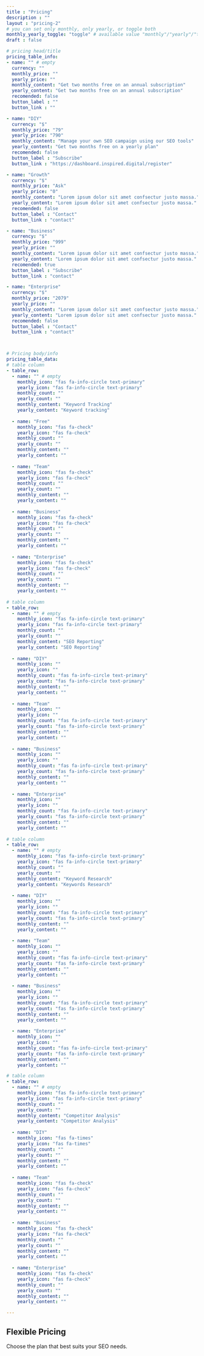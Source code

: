 ```yaml
---
title : "Pricing"
description : ""
layout : "pricing-2"
# you can set only monthly, only yearly, or toggle both
monthly_yearly_toggle: "toggle" # available value "monthly"/"yearly"/"toggle"
draft : false

# pricing head/title
pricing_table_info:
- name: "" # empty
  currency: ""
  monthly_price: ""
  yearly_price: ""
  monthly_content: "Get two months free on an annual subscription"
  yearly_content: "Get two months free on an annual subscription"
  recomended: false
  button_label : ""
  button_link : ""

- name: "DIY"
  currency: "$"
  monthly_price: "79"
  yearly_price: "790"
  monthly_content: "Manage your own SEO campaign using our SEO tools"
  yearly_content: "Get two months free on a yearly plan"
  recomended: false
  button_label : "Subscribe"
  button_link : "https://dashboard.inspired.digital/register"

- name: "Growth"
  currency: "$"
  monthly_price: "Ask"
  yearly_price: "0"
  monthly_content: "Lorem ipsum dolor sit amet confsectur justo massa."
  yearly_content: "Lorem ipsum dolor sit amet confsectur justo massa."
  recomended: false
  button_label : "Contact"
  button_link : "contact"

- name: "Business"
  currency: "$"
  monthly_price: "999"
  yearly_price: ""
  monthly_content: "Lorem ipsum dolor sit amet confsectur justo massa."
  yearly_content: "Lorem ipsum dolor sit amet confsectur justo massa."
  recomended: true
  button_label : "Subscribe"
  button_link : "contact"

- name: "Enterprise"
  currency: "$"
  monthly_price: "2079"
  yearly_price: ""
  monthly_content: "Lorem ipsum dolor sit amet confsectur justo massa."
  yearly_content: "Lorem ipsum dolor sit amet confsectur justo massa."
  recomended: false
  button_label : "Contact"
  button_link : "contact"



# Pricing body/info
pricing_table_data:
# table column
- table_row:
  - name: "" # empty
    monthly_icon: "fas fa-info-circle text-primary"
    yearly_icon: "fas fa-info-circle text-primary"
    monthly_count: ""
    yearly_count: ""
    monthly_content: "Keyword Tracking"
    yearly_content: "Keyword tracking"
    
  - name: "Free"
    monthly_icon: "fas fa-check"
    yearly_icon: "fas fa-check"
    monthly_count: ""
    yearly_count: ""
    monthly_content: ""
    yearly_content: ""
    
  - name: "Team"
    monthly_icon: "fas fa-check"
    yearly_icon: "fas fa-check"
    monthly_count: ""
    yearly_count: ""
    monthly_content: ""
    yearly_content: ""
    
  - name: "Business"
    monthly_icon: "fas fa-check"
    yearly_icon: "fas fa-check"
    monthly_count: ""
    yearly_count: ""
    monthly_content: ""
    yearly_content: ""
    
  - name: "Enterprise"
    monthly_icon: "fas fa-check"
    yearly_icon: "fas fa-check"
    monthly_count: ""
    yearly_count: ""
    monthly_content: ""
    yearly_content: ""
    
# table column
- table_row:
  - name: "" # empty
    monthly_icon: "fas fa-info-circle text-primary"
    yearly_icon: "fas fa-info-circle text-primary"
    monthly_count: ""
    yearly_count: ""
    monthly_content: "SEO Reporting"
    yearly_content: "SEO Reporting"
    
  - name: "DIY"
    monthly_icon: ""
    yearly_icon: ""
    monthly_count: "fas fa-info-circle text-primary"
    yearly_count: "fas fa-info-circle text-primary"
    monthly_content: ""
    yearly_content: ""
    
  - name: "Team"
    monthly_icon: ""
    yearly_icon: ""
    monthly_count: "fas fa-info-circle text-primary"
    yearly_count: "fas fa-info-circle text-primary"
    monthly_content: ""
    yearly_content: ""
    
  - name: "Business"
    monthly_icon: ""
    yearly_icon: ""
    monthly_count: "fas fa-info-circle text-primary"
    yearly_count: "fas fa-info-circle text-primary"
    monthly_content: ""
    yearly_content: ""
    
  - name: "Enterprise"
    monthly_icon: ""
    yearly_icon: ""
    monthly_count: "fas fa-info-circle text-primary"
    yearly_count: "fas fa-info-circle text-primary"
    monthly_content: ""
    yearly_content: ""
    
# table column
- table_row:
  - name: "" # empty
    monthly_icon: "fas fa-info-circle text-primary"
    yearly_icon: "fas fa-info-circle text-primary"
    monthly_count: ""
    yearly_count: ""
    monthly_content: "Keyword Research"
    yearly_content: "Keywords Research"
    
  - name: "DIY"
    monthly_icon: ""
    yearly_icon: ""
    monthly_count: "fas fa-info-circle text-primary"
    yearly_count: "fas fa-info-circle text-primary"
    monthly_content: ""
    yearly_content: ""
    
  - name: "Team"
    monthly_icon: ""
    yearly_icon: ""
    monthly_count: "fas fa-info-circle text-primary"
    yearly_count: "fas fa-info-circle text-primary"
    monthly_content: ""
    yearly_content: ""
    
  - name: "Business"
    monthly_icon: ""
    yearly_icon: ""
    monthly_count: "fas fa-info-circle text-primary"
    yearly_count: "fas fa-info-circle text-primary"
    monthly_content: ""
    yearly_content: ""
    
  - name: "Enterprise"
    monthly_icon: ""
    yearly_icon: ""
    monthly_count: "fas fa-info-circle text-primary"
    yearly_count: "fas fa-info-circle text-primary"
    monthly_content: ""
    yearly_content: ""

# table column
- table_row:
  - name: "" # empty
    monthly_icon: "fas fa-info-circle text-primary"
    yearly_icon: "fas fa-info-circle text-primary"
    monthly_count: ""
    yearly_count: ""
    monthly_content: "Competitor Analysis"
    yearly_content: "Competitor Analysis"
    
  - name: "DIY"
    monthly_icon: "fas fa-times"
    yearly_icon: "fas fa-times"
    monthly_count: ""
    yearly_count: ""
    monthly_content: ""
    yearly_content: ""
    
  - name: "Team"
    monthly_icon: "fas fa-check"
    yearly_icon: "fas fa-check"
    monthly_count: ""
    yearly_count: ""
    monthly_content: ""
    yearly_content: ""
    
  - name: "Business"
    monthly_icon: "fas fa-check"
    yearly_icon: "fas fa-check"
    monthly_count: ""
    yearly_count: ""
    monthly_content: ""
    yearly_content: ""
    
  - name: "Enterprise"
    monthly_icon: "fas fa-check"
    yearly_icon: "fas fa-check"
    monthly_count: ""
    yearly_count: ""
    monthly_content: ""
    yearly_content: ""

---
```


## Flexible **Pricing**

Choose the plan that best suits your SEO needs.